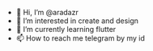 - 👋 Hi, I’m @aradazr
- 👀 I’m interested in create and design 
- 🌱 I’m currently learning flutter
- 📫 How to reach me telegram by my id

<!---
aradazr/aradazr is a ✨ special ✨ repository because its `README.md` (this file) appears on your GitHub profile.
You can click the Preview link to take a look at your changes.
--->
